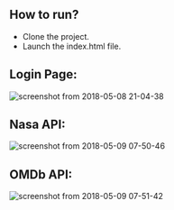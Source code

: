 ## How to run?
* Clone the project.
* Launch the index.html file.

## Login Page:
![screenshot from 2018-05-08 21-04-38](https://lh4.googleusercontent.com/y22vZKryOo9iEvlyw4e68DPmNzV99YlcMHBgsP98T8j0g5edxtYqK8cNs88aOztKzKerUPQoTZunC-urjTzh6OlmkNJfsww1I_myKGD1hxxSyN1JTBetTPYK1ndSpCHRXzAR6TNg)

## Nasa API:
![screenshot from 2018-05-09 07-50-46](https://lh5.googleusercontent.com/QhA0a_UhJTJ2uLCvfyVGkvr_fwHqOzU9zSI35Ej0yOXnUNDJFPkAfv8RWNwjd4Ujmhx3QNPP3lq8xweDkOpIlSdFX_im0PkUwXzW-YhPrltHHRSheIPo6XUf_aXNB7oznm9UOBNs)

## OMDb API:
![screenshot from 2018-05-09 07-51-42](https://lh5.googleusercontent.com/6_Dui4u5oycxC2FuNT-4BOmFv4oiZW2fR-42hl6m0MSVvGHjIvIYg9_1-Z3-qPvD-J5pWHlOf834zyehosCICeeM7ta2PEGP9X2MS1mVAV9moFIi-OnVqBzEp0JeEUx5SGyEjB1W)
